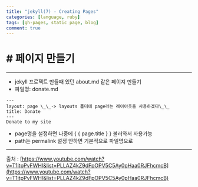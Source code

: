 ```yaml
---
title: "jekyll(7) - Creating Pages"
categories: [language, ruby]
tags: [gh-pages, static page, blog]
comment: true
---
```


# # 페이지 만들기

---

- jekyll 프로젝트 만들때 있던 about.md 같은 페이지 만들기
- 파일명: donate.md

```
---
layout: page \_\_-> layouts 폴더에 page라는 레이아웃을 사용하겠다\_\_
title: Donate
---
Donate to my site
```

- page명을 설정하면 나중에 { { page.title } } 불러와서 사용가능
- path는 permalink 설정 안하면 기본적으로 파일명으로

---

출처 : [https://www.youtube.com/watch?v=T1itpPvFWHI&list=PLLAZ4kZ9dFpOPV5C5Ay0pHaa0RJFhcmcB](https://www.youtube.com/watch?v=T1itpPvFWHI&list=PLLAZ4kZ9dFpOPV5C5Ay0pHaa0RJFhcmcB)
